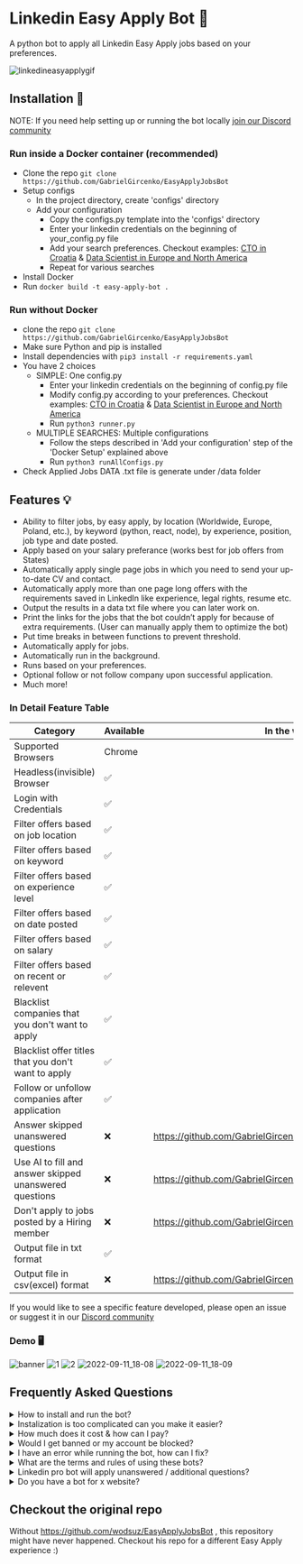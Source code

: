 # Linkedin Easy Apply Bot 🤖 

A python bot to apply all Linkedin Easy Apply jobs based on your preferences.

![linkedineasyapplygif](https://user-images.githubusercontent.com/34207598/128695728-6efcb457-0f75-42e2-987a-f7a0c239a235.gif)


## Installation 🔌

NOTE: If you need help setting up or running the bot locally [join our Discord community](https://discord.gg/ab6XPEWN)


### Run inside a Docker container (recommended)

- Clone the repo `git clone https://github.com/GabrielGircenko/EasyApplyJobsBot`
- Setup configs
   - In the project directory, create 'configs' directory
   - Add your configuration
      - Copy the configs.py template into the 'configs' directory
      - Enter your linkedin credentials on the beginning of your_config.py file
      - Add your search preferences. Checkout examples: [CTO in Croatia](https://gist.github.com/GabrielGircenko/fa5cd2200c291096e5fb138677892352) & [Data Scientist in Europe and North America](https://gist.github.com/GabrielGircenko/ec85ae125812b5052da2ed6ea6cdec85)
      - Repeat for various searches
- Install Docker
- Run `docker build -t easy-apply-bot .`


### Run without Docker

- clone the repo `git clone https://github.com/GabrielGircenko/EasyApplyJobsBot`
- Make sure Python and pip is installed
- Install dependencies with `pip3 install -r requirements.yaml`
- You have 2 choices
   - SIMPLE: One config.py 
      - Enter your linkedin credentials on the beginning of config.py file
      - Modify config.py according to your preferences. Checkout examples: [CTO in Croatia](https://gist.github.com/GabrielGircenko/fa5cd2200c291096e5fb138677892352) & [Data Scientist in Europe and North America](https://gist.github.com/GabrielGircenko/ec85ae125812b5052da2ed6ea6cdec85)
      - Run `python3 runner.py`
   - MULTIPLE SEARCHES: Multiple configurations
      - Follow the steps described in 'Add your configuration' step of the 'Docker Setup' explained above
      - Run `python3 runAllConfigs.py`
- Check Applied Jobs DATA .txt file is generate under /data folder


## Features 💡

- Ability to filter jobs, by easy apply, by location (Worldwide, Europe, Poland, etc.), by keyword (python, react, node), by experience, position, job type and date posted.
- Apply based on your salary preferance (works best for job offers from States)
- Automatically apply single page jobs in which you need to send your up-to-date CV and contact.
- Automatically apply more than one page long offers with the requirements saved in LinkedIn like experience, legal rights, resume etc.
- Output the results in a data txt file where you can later work on.
- Print the links for the jobs that the bot couldn’t apply for because of extra requirements. (User can manually apply them to optimize the bot)
- Put time breaks in between functions to prevent threshold.
- Automatically apply for jobs.
- Automatically run in the background.
- Runs based on your preferences.
- Optional follow or not follow company upon successful application.
- Much more!

### In Detail Feature Table

| Category                                                           |  Available   | In the works
| ------------------------------------------------------------------ | ------------ | ------------
| Supported Browsers                                                 | Chrome       |
| Headless(invisible) Browser                                        | ✅           |
| Login with Credentials                                             | ✅           |
| Filter offers based on job location                                | ✅           |
| Filter offers based on keyword                                     | ✅           |
| Filter offers based on experience level                            | ✅           |
| Filter offers based on date posted                                 | ✅           |
| Filter offers based on salary                                      | ✅           |
| Filter offers based on recent or relevent                          | ✅           |
| Blacklist companies that you don't want to apply                   | ✅           |
| Blacklist offer titles that you don't want to apply                | ✅           |
| Follow or unfollow companies after application                     | ✅           |
| Answer skipped unanswered questions                                | ❌           | https://github.com/GabrielGircenko/EasyApplyJobsBot/issues/9
| Use AI to fill and answer skipped unanswered questions             | ❌           | https://github.com/GabrielGircenko/EasyApplyJobsBot/issues/12
| Don't apply to jobs posted by a Hiring member                      | ❌           | https://github.com/GabrielGircenko/EasyApplyJobsBot/issues/11
| Output file in txt format                                          | ✅           | 
| Output file in csv(excel) format                                   | ❌           | https://github.com/GabrielGircenko/EasyApplyJobsBot/issues/10

If you would like to see a specific feature developed, please open an issue or suggest it in our [Discord community](https://discord.gg/ab6XPEWN)


### Demo 🖥

![banner](https://user-images.githubusercontent.com/34207598/189535377-98ca5bfc-8f4e-4f68-9b3c-59e259d4fe5f.png)
![1](https://user-images.githubusercontent.com/34207598/128695723-2af373a6-3fbb-4dcc-9bba-24af57f17ee9.png)
![2](https://user-images.githubusercontent.com/34207598/128695725-5250cc6d-72e7-4a79-b060-8decfb9be54a.png)
![2022-09-11_18-08](https://user-images.githubusercontent.com/34207598/189535397-2673d603-9489-4104-a066-dd66aca624fd.png)
![2022-09-11_18-09](https://user-images.githubusercontent.com/34207598/189535410-2131a9d0-fd63-419f-a5ea-c663103877d2.png)


## Frequently Asked Questions

<details><summary> How to install and run the bot? </summary>
<br>
To install the bot simply clone the repo, install required packages (these are dependencies making the bot run properly), enter your credentials & edit the config file based on your preferences and run the bot with the command python3 [thePlatformName].py
<br><br>
To run the bot you need Python (general-purpose programming language), Pip (package manager for Python), Selenium (for browser automation) and some dependencies to be installed on your device. For more information and details, you can check the installation steps explained in this README file.
</details>

<details><summary> Instalization is too complicated can you make it easier? </summary>
<br>
Yes, we are trying to improve the process of instalization meanwhile you can purchase and use the step by step instalization tutorials to install the bot properly on your device
</details>

<details><summary> How much does it cost & how can I pay? </summary>
<br>
The free version comes with an open-source license that you can change & modify. For paid versions you can visit original developer's project for more info.
</details>

<details><summary> Would I get banned or my account be blocked? </summary>
<br>
No, since you run the bot on your own device and the traffic is coming from your own address, the risks of getting banned from any of the websites we support is very low. This is because you run the bot on your own device, your traffic will be similar with your own actions and the bot will act humanely meaning it will perform stopping waiting and skipping actions randomly. Meanwhile we dont recommend applying more than 200 jobs per day via job apply bot.
</details>

<details><summary>I have an error while running the bot, how can I fix? </summary>
<br>
When you have an error related to the bot, please check the github project first. Someone else also might post a similar error. If that doesn't work kindly submit your issue.
</details>

<details><summary>What are the terms and rules of using these bots? </summary>
<br>
The free version comes with an open source license. You are free to modify and work in any way you want.
</details>

<details><summary>Linkedin pro bot will apply unanswered / additional questions? </summary>
<br>
Yes and no. It can answer a question based on Linkedin’s default value from previous applications of yours. 
The unanswared questions will stay unanswared but we are working on the solution for that. If you want to be one of the first ones to use this feature, join our [Discord community](https://discord.gg/ab6XPEWN)
</details>

<details><summary>Do you have a bot for x website? </summary>
<br>
No, we only have the [Discord community](https://discord.gg/ab6XPEWN)
</details>

## Checkout the original repo

Without https://github.com/wodsuz/EasyApplyJobsBot , this repository might have never happened. Checkout his repo for a different Easy Apply experience :) 

